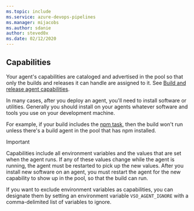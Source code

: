 ```yaml
---
ms.topic: include
ms.service: azure-devops-pipelines
ms.manager: mijacobs
ms.author: sdanie
author: steved0x
ms.date: 02/12/2020
---
```


## Capabilities

Your agent's capabilities are cataloged and advertised in the pool so that only the builds and releases it can handle are assigned to it. See [Build and release agent capabilities](../agents.md#capabilities). 

In many cases, after you deploy an agent, you'll need to install software or utilities. Generally you should install on your agents whatever software and tools you use on your development machine.

For example, if your build includes the [npm task](/azure/devops/pipelines/tasks/reference/npm-v1), then the build won't run unless there's a build agent in the pool that has npm installed.

> [!IMPORTANT]
> Capabilities include all environment variables and the values that are set when the agent runs. If any of these values change while the agent is running, the agent must be restarted to pick up the new values. After you install new software on an agent, you must restart the agent for the new capability to show up in the pool, so that the build can run.
> 
> If you want to exclude environment variables as capabilities, you can designate them by setting an environment variable `VSO_AGENT_IGNORE` with a comma-delimited list of variables to ignore. 
